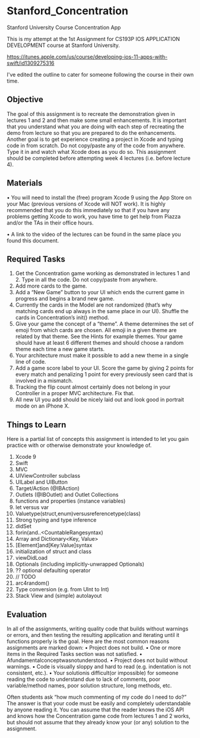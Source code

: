 # Stanford_Concentration
Stanford University Course Concentration App

This is my attempt at the 1st Assignment for CS193P IOS APPLICATION DEVELOPMENT course at Stanford University.

https://itunes.apple.com/us/course/developing-ios-11-apps-with-swift/id1309275316

I've edited the outline to cater for someone following the course in their own time. 

## Objective
The goal of this assignment is to recreate the demonstration given in lectures 1 and 2 and then make some small enhancements. 
It is important that you understand what you are doing with each step of recreating the demo from lecture so that you are prepared to do the enhancements.
Another goal is to get experience creating a project in Xcode and typing code in from scratch. Do not copy/paste any of the code from anywhere. Type it in 
and watch what Xcode does as you do so. This assignment should be completed before attempting week 4 lectures 
(i.e. before lecture 4).


## Materials
• You will need to install the (free) program Xcode 9 using the App Store on your Mac (previous versions of Xcode will NOT work). It is highly recommended that you do this immediately so that if you have any problems getting Xcode to work, you have time to get help from Piazza and/or the TAs in their office hours.

• A link to the video of the lectures can be found in the same place you found this document.

## Required Tasks
1. Get the Concentration game working as demonstrated in lectures 1 and 2. Type in all the code. Do not copy/paste from anywhere.
2. Add more cards to the game.
3. Add a “New Game” button to your UI which ends the current game in progress and begins a brand new game.
4. Currently the cards in the Model are not randomized (that’s why matching cards end up always in the same place in our UI). Shuffle the cards in Concentration’s init() method.
5. Give your game the concept of a “theme”. A theme determines the set of emoji from which cards are chosen. All emoji in a given theme are related by that theme. See the Hints for example themes. Your game should have at least 6 different themes and should choose a random theme each time a new game starts.
6. Your architecture must make it possible to add a new theme in a single line of code.
7. Add a game score label to your UI. Score the game by giving 2 points for every match and penalizing 1 point for every previously seen card that is involved in a mismatch.
8. Tracking the flip count almost certainly does not belong in your Controller in a proper MVC architecture. Fix that.
9. All new UI you add should be nicely laid out and look good in portrait mode on an iPhone X.

## Things to Learn
Here is a partial list of concepts this assignment is intended to let you gain practice with or otherwise demonstrate your knowledge of.
1. Xcode 9
2. Swift
3. MVC
4. UIViewController subclass
5. UILabel and UIButton
6. Target/Action (@IBAction)
7. Outlets (@IBOutlet) and Outlet Collections 
8. functions and properties (instance variables) 
9. let versus var
10. Valuetype(struct,enum)versusreferencetype(class)
11. Strong typing and type inference
12. didSet
13. forin(and..<CountableRangesyntax)
14. Array<Element> and Dictionary<Key, Value>
15. [Element]and[Key:Value]syntax
16. initialization of struct and class
17. viewDidLoad
18. Optionals (including implicitly-unwrapped Optionals)
19. ?? optional defaulting operator
20. // TODO
21. arc4random()
22. Type conversion (e.g. from UInt to Int)
23. Stack View and (simple) autolayout

## Evaluation
In all of the assignments, writing quality code that builds without warnings or errors, and then testing the resulting application and iterating until it functions properly is the goal.
Here are the most common reasons assignments are marked down:
• Project does not build.
• One or more items in the Required Tasks section was not satisfied.
• Afundamentalconceptwasnotunderstood.
• Project does not build without warnings.
• Code is visually sloppy and hard to read (e.g. indentation is not consistent, etc.).
• Your solutionis difficult(or impossible) for someone reading the code to understand due to lack of comments, poor variable/method names, poor solution structure, long methods, etc.

Often students ask “how much commenting of my code do I need to do?” The answer is that your code must be easily and completely uderstandable by anyone reading it. 
You can assume that the reader knows the iOS API and knows how the Concentration game code from lectures 1 and 2 works, but should not assume that they already know your (or any) solution to the assignment.
